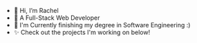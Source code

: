 - 👋 Hi, I’m Rachel
- 👀 A Full-Stack Web Developer
- 🌱 I'm Currently finishing my degree in Software Engineering :)
- ✨ Check out the projects I'm working on below! 



<!---
rachelharu/rachelharu is a ✨ special ✨ repository because its `README.md` (this file) appears on your GitHub profile.
You can click the Preview link to take a look at your changes.
--->
